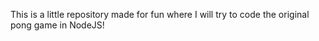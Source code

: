 This is a little repository made for fun where I will try to code the original pong game in NodeJS!
